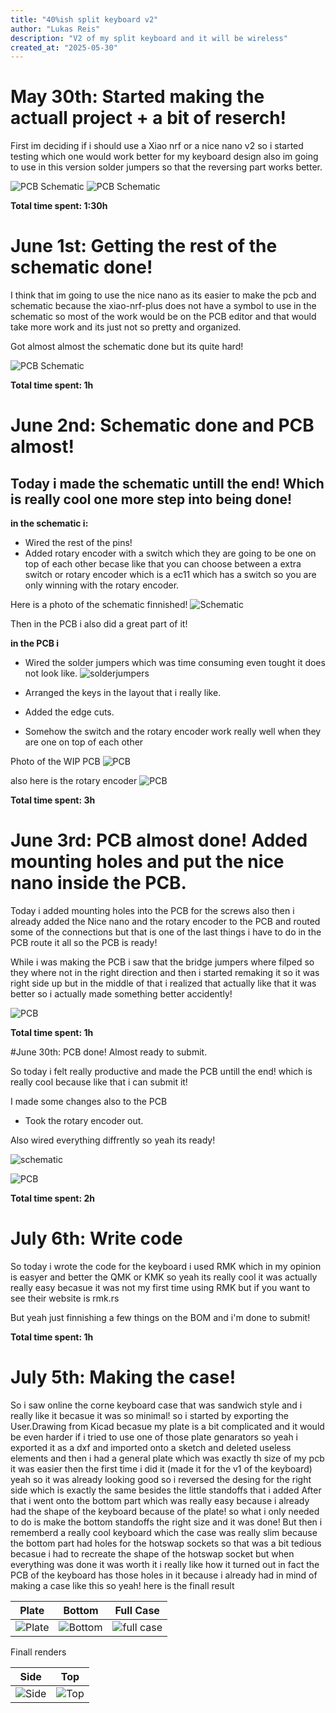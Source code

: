 ```yaml
---
title: "40%ish split keyboard v2"
author: "Lukas Reis"
description: "V2 of my split keyboard and it will be wireless"
created_at: "2025-05-30"
---
```


# May 30th: Started making the actuall project + a bit of reserch!

First im deciding if i should use a Xiao nrf or a nice nano v2 so i started testing which one would work better for my keyboard design also im going to use in this version solder jumpers so that the reversing part works better.

![PCB Schematic](https://hc-cdn.hel1.your-objectstorage.com/s/v3/095640c8be91cadb640723673e960285e6a39357_screenshot_20250530_161515.png)
![PCB Schematic](https://hc-cdn.hel1.your-objectstorage.com/s/v3/a858827925cc827f60649567fa250b228190e578_screenshot_20250530_161506.png)

**Total time spent: 1:30h**

# June 1st: Getting the rest of the schematic done!

I think that im going to use the nice nano as its easier to make the pcb and schematic because the xiao-nrf-plus does not have a symbol to use in the schematic so most of the work would be on the PCB editor and that would take more work and its just not so pretty and organized.

Got almost almost the schematic done but its quite hard!

![PCB Schematic](https://hc-cdn.hel1.your-objectstorage.com/s/v3/6876ec6468606facc6fd5928c0ef354766d43747_screenshot_20250601_132314.png)

**Total time spent: 1h**

# June 2nd: Schematic done and PCB almost!

## Today i made the schematic untill the end! Which is really cool one more step into being done!

**in the schematic i:**
  - Wired the rest of the pins!
  - Added rotary encoder with a switch which they are going to be one on top of each other becase like that you can choose between a extra switch or rotary encoder which is a ec11 which has a switch so you are only winning with the rotary encoder.

Here is a photo of the schematic finnished!
![Schematic](https://hc-cdn.hel1.your-objectstorage.com/s/v3/9fbb77426b4825ca356e344af6a9c1b08c81db1b_screenshot_20250602_181458.png)


Then in the PCB i also did a great part of it!

**in the PCB i**
  - Wired the solder jumpers which was time consuming even tought it does not look like.
  ![solderjumpers](https://hc-cdn.hel1.your-objectstorage.com/s/v3/589fcdb464c81dc1e592a9e40315c1d9eca2ba40_screenshot_20250602_181319.png)

  - Arranged the keys in the layout that i really like.
  - Added the edge cuts.
  - Somehow the switch and the rotary encoder work really well when they are one on top of each other

Photo of the WIP PCB
![PCB](https://hc-cdn.hel1.your-objectstorage.com/s/v3/74ccf48eb57b8f6e26eb956aebd7dca3b59b55a9_screenshot_20250602_183218.png)

also here is the rotary encoder
![PCB](https://hc-cdn.hel1.your-objectstorage.com/s/v3/80ddf41bc9bef5bb97d3526e36137420d803b19e_screenshot_20250602_181337.png)

**Total time spent: 3h**

# June 3rd: PCB almost done! Added mounting holes and put the nice nano inside the PCB.

Today i added mounting holes into the PCB for the screws also then i already added the Nice nano and the rotary encoder to the PCB and routed some of the connections but that is one of the last things i have to do in the PCB route it all so the PCB is ready!

While i was making the PCB i saw that the bridge jumpers where filped so they where not in the right direction and then i started remaking it so it was right side up but in the middle of that i realized that actually like that it was better so i actually made something better accidently!

![PCB](https://hc-cdn.hel1.your-objectstorage.com/s/v3/d79806022b9edf9e8859842ea95c26b55c54f02c_screenshot_20250603_105227.png)

**Total time spent: 1h**

#June 30th: PCB done! Almost ready to submit.

So today i felt really productive and made the PCB untill the end! which is really cool because like that i can submit it!

I made some changes also to the PCB 
- Took the rotary encoder out.

Also wired everything diffrently so yeah its ready!

![schematic](https://hc-cdn.hel1.your-objectstorage.com/s/v3/d6a854c8c6da6bb1c9380820ec224b703f8cc25e_screenshot_20250630_132012.png)

![PCB](https://hc-cdn.hel1.your-objectstorage.com/s/v3/a61bb108c3db1bfa30c15f1a1ea8f8c805aac363_screenshot_20250630_131115.png)

**Total time spent: 2h**

# July 6th: Write code

So today i wrote the code for the keyboard i used RMK which in my opinion is easyer and better the QMK or KMK so yeah its really cool it was actually really easy becasue it was not my first time using RMK but if you want to see their website is rmk.rs 

But yeah just finnishing a few things on the BOM and i'm done to submit!

**Total time spent: 1h**

# July 5th: Making the case!

So i saw online the corne keyboard case that was sandwich style and i really like it becasue it was so minimal! so i started by exporting the User.Drawing from Kicad becasue my plate is a bit complicated and it would be even harder if i tried to use one of those plate genarators so yeah i exported it as a dxf and imported onto a sketch and deleted useless elements and then i had a general plate which was exactly th size of my pcb it was easier then the first time i did it (made it for the v1 of the keyboard) yeah so it was already looking good so i reversed the desing for the right side which is exactly the same besides the little standoffs that i added
After that i went onto the bottom part which was really easy because i already had the shape of the keyboard because of the plate! so what i only needed to do is make the bottom standoffs the right size and it was done! But then i rememberd a really cool keyboard which the case was really slim because the bottom part had holes for the hotswap sockets so that was a bit tedious becasue i had to recreate the shape of the hotswap socket but when everything was done it was worth it i really like how it turned out in fact the PCB of the keyboard has those holes in it because i already had in mind of making a case like this so yeah! here is the finall result

 Plate             |  Bottom | Full Case
:-------------------------:|:-------------------------:|:-------------------------:
![Plate](https://hc-cdn.hel1.your-objectstorage.com/s/v3/9d5c25676295558a3f1919c0c8d7e697f13226de_40_ish_v2_case_2025-jul-05_04-50-05pm-000_customizedview3364258380.png)  |  ![Bottom](https://hc-cdn.hel1.your-objectstorage.com/s/v3/0deb7f7d5099e66774debaf48bba5fec7e5f670f_40_ish_v2_case_2025-jul-05_04-50-41pm-000_customizedview27644930984.png) | ![full case](https://hc-cdn.hel1.your-objectstorage.com/s/v3/a89094f09b81e580b9727a2726056a9d8fe39cb4_40_ish_v2_case_2025-jul-07_08-16-01pm-000_customizedview278695978.png)

Finall renders

Side             |  Top
:-------------------------:|:-------------------------:
![Side](https://hc-cdn.hel1.your-objectstorage.com/s/v3/6fa489d54e0352336db987841671457d9239b8cf_40_ish_v2_case_2025-jul-05_04-20-08pm-000_customizedview622321217.png)  |  ![Top](https://hc-cdn.hel1.your-objectstorage.com/s/v3/b43d0dbd81ab2dcbb0810d2a18a2dffbfb5b2c52_40_ish_v2_case_2025-jul-05_04-23-28pm-000_customizedview28197339788.png)


